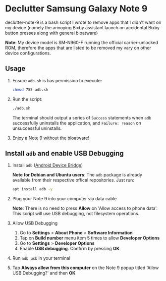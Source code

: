 # Declutter Samsung Galaxy Note 9

declutter-note-9 is a bash script I wrote to remove apps that I didn't want on my device (namely the annoying Bixby assistant launch on accidental Bixby button presses along with general bloatware)

**Note**: My device model is SM-N960-F running the official carrier-unlocked ROM, therefore the apps that are listed to be removed my vary on other device configurations.

## Usage

1. Ensure `adb.sh` is has permission to execute:

   ```bash
   chmod 755 adb.sh
   ```

2. Run the script:

   ```bash
   ./adb.sh
   ```

   The terminal should output a series of `Success` statements when `adb` successfully uninstalls the application, and `Failure: reason` on unsuccessful uninstalls.
3. Enjoy a Note 9 without the bloatware!

## Install `adb` and enable USB Debugging

1. Install `adb` ([Android Device Bridge](https://developer.android.com/studio/command-line/adb))

   **Note for Debian and Ubuntu users**: The `adb` package is already available from their respective offical repositories. Just run:

    ```bash
    apt install adb -y
    ```

2. Plug your Note 9 into your computer via data cable

   **Note**: There is no need to press **Allow** on 'Allow access to phone data'. This script will use USB debugging, not filesystem operations.
3. Allow USB Debugging
   1. Go to **Settings** > **About Phone** > **Software Information**
   2. Tap on **Build number** menu item 5 times to allow **Developer Options**
   3. Go to **Settings** > **Developer Options**
   4. Enable **USB debugging**. Confirm by pressing **OK**
4. Run `adb usb` in your terminal
5. Tap **Always allow from this computer** on the Note 9 popup titled 'Allow USB Debugging?' and then **OK**
